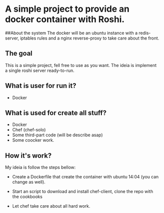 # A simple project to provide an docker container with Roshi. 

##About the system
The docker will be an ubuntu instance with a redis-server, iptables rules and a nginx reverse-proxy to take care about the front.

## The goal

This is a simple project, fell free to use as you want. The ideia is implement a single roshi server ready-to-run.

## What is user for run it?

* Docker

## What is used for create all stuff?

* Docker
* Chef (chef-solo)
* Some third-part code (will be describe asap)
* Some coocker work.

## How it's work?

My ideia is follow the steps bellow:

* Create a Dockerfile that create the container with ubuntu 14:04 (you can change as well).

* Start an script to download and install chef-client, clone the repo with the cookbooks

* Let chef take care about all hard work.
